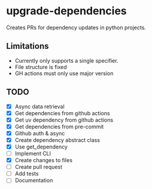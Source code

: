 # upgrade-dependencies

Creates PRs for dependency updates in python projects.

## Limitations

- Currently only supports a single specifier.
- File structure is fixed
- GH actions must only use major version

## TODO

- [x] Async data retrieval
- [x] Get dependencies from github actions
- [x] Get uv dependency from github actions
- [x] Get dependencies from pre-commit
- [x] Github auth & async
- [x] Create dependency abstract class
- [x] Use get_dependency
- [ ] Implement CLI
- [x] Create changes to files
- [ ] Create pull request
- [ ] Add tests
- [ ] Documentation
